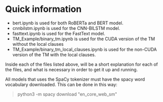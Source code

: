 # Quick information

* bert.ipynb is used for both RoBERTa and BERT model.
* cnnbilstm.ipynb is used for the CNN-BILSTM model.
* fasttext.ipynb is used for the FastText model.
* TM_Example/binary_tm.ipynb is used for the CUDA version of the TM without the local clauses
* TM_Example/binary_tm_local_clauses.ipynb is used for the non-CUDA version of the TM with the local clauses.

Inside each of the files listed above, will be a short explanation for each of the files, and what is necessary in order to get it up and running.

All models that uses the SpaCy tokenizer must have the spacy word vocabulary downloaded. This can be done in this way:

> python3 -m spacy download "en_core_web_sm"